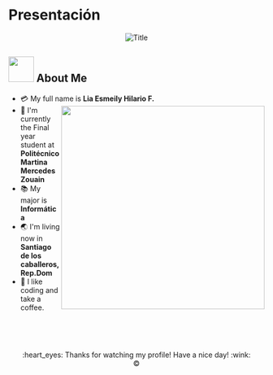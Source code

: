 # Presentación

<div align="center">
  <img src="https://readme-typing-svg.herokuapp.com?font=Architects+Daughter&color=%2338C2FF&size=50&center=true&vCenter=true&height=60&width=600&lines=Heyyy!+I'm+Liaaa+%3C3;Soy+yo!!!;Welcome+to+my+profile!" alt="Title"></img>
</div>

## <img src="https://raw.githubusercontent.com/nixin72/nixin72/master/wave.gif" width="50px" height="50px"></img> About Me

- :credit_card: My full name is **Lia Esmeily Hilario F.** <img src="https://i.pinimg.com/originals/df/1a/ff/df1aff8395678d11b99b575f0e3b19d5.gif" width="400" align="right"/>
- :school: I'm currently the Final year student at **Politécnico Martina Mercedes Zouain**
- :books: My major is **Informática**
- :earth_asia: I'm living now in **Santiago de los caballeros,Rep.Dom**
- :monocle_face: I like coding and take a coffee.
<br>

<p  align="center">


  </p>
  
<p  align="center">


</p>
<br>



<p align="center">

<p>

<div align="center">
  :heart_eyes: Thanks for watching my profile! Have a nice day! :wink: <br/>
  &copy; 
</div>



